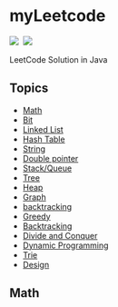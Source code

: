 # myLeetcode

![](https://img.shields.io/badge/SOLVED-0-green)&nbsp;
![](https://img.shields.io/badge/LANGUAGE-C-blue)

LeetCode Solution in Java

## Topics
- [Math]()
- [Bit](#bit)
- [Linked List](#linked-list)
- [Hash Table](#hash-table)
- [String](#string)
- [Double pointer ](#Double-pointer)
- [Stack/Queue](#stackqueue)
- [Tree](#tree)
- [Heap](#heap)
- [Graph](#graph)
- [backtracking](#backtracking)
- [Greedy](#greedy)
- [Backtracking](#backtracking)
- [Divide and Conquer](#divide-and-conquer)
- [Dynamic Programming](#dynamic-programming)
- [Trie](#trie)
- [Design](#design)

## Math



